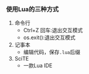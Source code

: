 ### 使用Lua的三种方式
1. 命令行
	* Ctrl+Z 回车:退出交互模式 
	* os.exit():退出交互模式
2. 记事本
	* 编辑代码，保存`.lua`后缀
3. SciTE
	* 一款Lua IDE 
